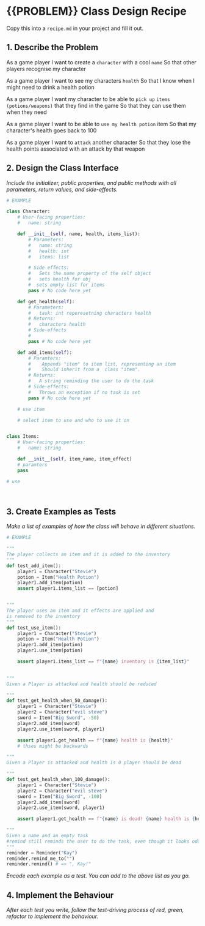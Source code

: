 # {{PROBLEM}} Class Design Recipe

Copy this into a `recipe.md` in your project and fill it out.

## 1. Describe the Problem
As a game player
I want to create a `character` with a cool `name`
So that other players recognise my character

As a game player
I want to see my characters `health`
So that I know when I might need to drink a health potion

As a game player
I want my character to be able to `pick up` `items (potions/weapons)` that they find in the game
So that they can use them when they need

As a game player
I want to be able to `use my health potion` item
So that my character's health goes back to 100

As a game player
I want to `attack` another character
So that they lose the health points associated with an attack by that weapon

## 2. Design the Class Interface

_Include the initializer, public properties, and public methods with all parameters, return values, and side-effects._

```python
# EXAMPLE

class Character:
    # User-facing properties:
    #   name: string

    def __init__(self, name, health, items_list):
        # Parameters:
        #   name: string
        #   health: int
        #   items: list

        # Side effects:
        #   Sets the name property of the self object
        #   sets health for obj
        #  sets empty list for items
        pass # No code here yet

    def get_health(self):
        # Parameters:
        #   task: int reperesetning characters health
        # Returns:
        #   characters health
        # Side-effects
        #
        pass # No code here yet

    def add_items(self):
        # Paramters:
        #    Appends "item" to item list, representing an item
        #    Should inherit from a  class "item".
        # Returns:
        #   A string reminding the user to do the task
        # Side-effects:
        #   Throws an exception if no task is set
        pass # No code here yet

    # use item

    # select item to use and who to use it on


class Items:
    # User-facing properties:
    #   name: string

    def __init__(self, item_name, item_effect)
    # paramters
    pass

# use

 
```

## 3. Create Examples as Tests

_Make a list of examples of how the class will behave in different situations._

``` python
# EXAMPLE

"""
The player collects an item and it is added to the inventory
"""
def test_add_item():
    player1 = Character("Stevie")
    potion = Item("Health Potion")
    player1.add_item(potion)
    assert player1.items_list == [potion]


"""
The player uses an item and it effects are applied and
is removed to the inventory
"""
def test_use_item():
    player1 = Character("Stevie")
    potion = Item("Health Potion")
    player1.add_item(potion)
    player1.use_item(potion)

    assert player1.items_list == f"{name} inventory is {item_list}"
    

"""
Given a Player is attacked and health should be reduced

"""
def test_get_health_when_50_damage():
    player1 = Character("Stevie")
    player2 = Character("evil steve")
    sword = Item("Big Sword", -50)
    player2.add_item(sword)
    player2.use_item(sword, player1)

    assert player1.get_health == f"{name} health is {health}" 
    # thses might be backwards

"""
Given a Player is attacked and health is 0 player should be dead

"""
def test_get_health_when_100_damage():
    player1 = Character("Stevie")
    player2 = Character("evil steve")
    sword = Item("Big Sword", -100)
    player2.add_item(sword)
    player2.use_item(sword, player1)

    assert player1.get_health == f"{name} is dead! {name} health is {health}"

"""
Given a name and an empty task
#remind still reminds the user to do the task, even though it looks odd
"""
reminder = Reminder("Kay")
reminder.remind_me_to("")
reminder.remind() # => ", Kay!"
```

_Encode each example as a test. You can add to the above list as you go._

## 4. Implement the Behaviour

_After each test you write, follow the test-driving process of red, green, refactor to implement the behaviour._
